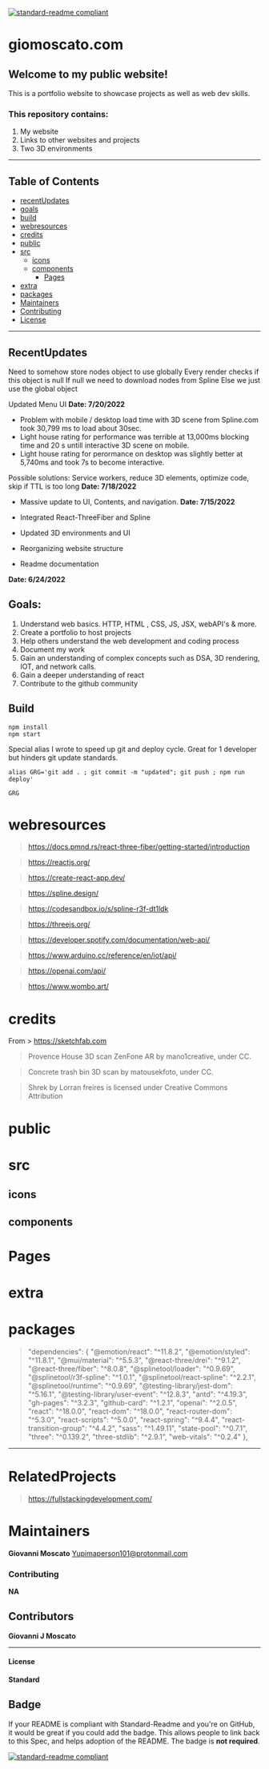[![standard-readme compliant](https://img.shields.io/badge/readme%20style-standard-brightgreen.svg?style=flat-square)](https://github.com/RichardLitt/standard-readme)

# giomoscato.com 

## Welcome to my public website! 
This is a portfolio website to showcase projects as well as web dev skills. 

### This repository contains:

1. My website 
2. Links to other websites and projects
3. Two 3D environments

---
## Table of Contents
- [recentUpdates](#recentupdates)
- [goals](#goals)
- [build](#build)
- [webresources](#webresources)
- [credits](#credits)
- [public](#public)
- [src](#src)
	- [icons](#icons)
	- [components](#components)
		- [Pages](#Pages)
- [extra](#extra)
- [packages](#packages)
- [Maintainers](#maintainers)
- [Contributing](#contributing)
- [License](#license)
---
## RecentUpdates

Need to somehow store nodes object to use globally
Every render checks if this object is null 
If null we need to download nodes from Spline
Else we just use the global object

Updated Menu UI 
**Date: 7/20/2022**

- Problem with mobile / desktop load time with 3D scene from Spline.com took 30,799 ms to load about 30sec.
- Light house rating for performance was terrible at 13,000ms blocking time and 20 s untill interactive 3D scene on mobile.
- Light house rating for perormance on desktop was slightly better at 5,740ms and took 7s to become interactive.

Possible solutions: Service workers, reduce 3D elements, optimize code, skip if TTL is too long
**Date: 7/18/2022**

- Massive update to UI, Contents, and navigation.
**Date: 7/15/2022**

- Integrated React-ThreeFiber and Spline
- Updated 3D environments and UI
- Reorganizing website structure
- Readme documentation

**Date: 6/24/2022**



## Goals:

1. Understand web basics. HTTP, HTML , CSS, JS, JSX, webAPI's & more.
2. Create a portfolio to host projects
3. Help others understand the web development and coding process
4. Document my work
5. Gain an understanding of complex concepts such as DSA, 3D rendering, IOT, and network calls.
5. Gain a deeper understanding of react 
6. Contribute to the github community

## Build
	npm install
	npm start

Special alias I wrote to speed up git and deploy cycle. Great for 1 developer but hinders git update standards.

	alias GRG='git add . ; git commit -m "updated"; git push ; npm run deploy'

	GRG

# webresources
>https://docs.pmnd.rs/react-three-fiber/getting-started/introduction

>https://reactjs.org/

>https://create-react-app.dev/

>https://spline.design/

>https://codesandbox.io/s/spline-r3f-dt1ldk

>https://threejs.org/

>https://developer.spotify.com/documentation/web-api/

>https://www.arduino.cc/reference/en/iot/api/

>https://openai.com/api/

>https://www.wombo.art/
# credits
From > https://sketchfab.com
> Provence House 3D scan ZenFone AR by mano1creative, under CC. 

> Concrete trash bin 3D scan by matousekfoto, under CC. 

>Shrek by Lorran freires is licensed under Creative Commons Attribution
# public
# src

## icons

## components

# Pages

# extra
# packages
>"dependencies": {
    "@emotion/react": "^11.8.2",
    "@emotion/styled": "^11.8.1",
    "@mui/material": "^5.5.3",
    "@react-three/drei": "^9.1.2",
    "@react-three/fiber": "^8.0.8",
    "@splinetool/loader": "^0.9.69",
    "@splinetool/r3f-spline": "^1.0.1",
    "@splinetool/react-spline": "^2.2.1",
    "@splinetool/runtime": "^0.9.69",
    "@testing-library/jest-dom": "^5.16.1",
    "@testing-library/user-event": "^12.8.3",
    "antd": "^4.19.3",
    "gh-pages": "^3.2.3",
    "github-card": "^1.2.1",
    "openai": "^2.0.5",
    "react": "^18.0.0",
    "react-dom": "^18.0.0",
    "react-router-dom": "^5.3.0",
    "react-scripts": "^5.0.0",
    "react-spring": "^9.4.4",
    "react-transition-group": "^4.4.2",
    "sass": "^1.49.11",
    "state-pool": "^0.7.1",
    "three": "^0.139.2",
    "three-stdlib": "^2.9.1",
    "web-vitals": "^0.2.4"
  },
---
# RelatedProjects
> https://fullstackingdevelopment.com/


# Maintainers
**Giovanni Moscato**
[Yupimaperson101@protonmail.com](Yupimaperson101@protonmail.com)

### Contributing
**NA**


## Contributors
**Giovanni J Moscato**

---

#### License
**Standard**

## Badge

If your README is compliant with Standard-Readme and you're on GitHub, it would be great if you could add the badge. This allows people to link back to this Spec, and helps adoption of the README. The badge is **not required**.

[![standard-readme compliant](https://img.shields.io/badge/readme%20style-standard-brightgreen.svg?style=flat-square)](https://github.com/RichardLitt/standard-readme)
